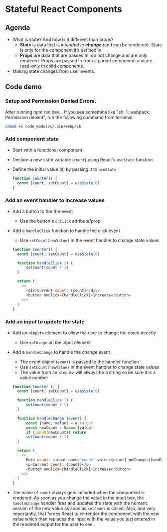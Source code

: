 # Stateful React Components

## Agenda

* What is state? And how is it different than props?
  - **State** is data that is _intended to **change**_ (and can be rendered). State is only for the component it’s defined in.
  - **Props** are data that are passed in, do not change and are only rendered. Props are passed in from a parent component and are read-only in child components.
* Making state changes from user events.

## Code demo

### Setup and Permission Denied Errors.
After running npm run dev...
If you see somethine like "sh: 1: webpack: Permission denied", run the following command from terminal.

```sh
chmod +x node_modules/.bin/webpack
```

### Add component state

* Start with a functional component
* Declare a new state variable (`count`) using React's `useState` function
* Define the initial value (`0`) by passing it to `useState`

  ```js
  function Counter() {
    const [count, setCount] = useState(0)
  }
  ```

### Add an event handler to increase values

* Add a button to fire the event
  - Use the button's `onClick` attribute/prop
* Add a `handleClick` function to handle the click event
  - Use `setCount(newValue)` in the event handler to change state values

  ```js
  function Counter() {
    const [count, setCount] = useState(0)

    function handleClick () {
        setCount(count + 1)
    }

    return (
      <>
        <div>Current count: {count}</div>
        <button onClick={handleClick}>Increase</button>
      </>
    )
  }
  ```

### Add an input to update the state

* Add an `<input>` element to allow the user to change the count directly
  - Use `onChange` on the input element
* Add a `handleChange` to handle the change event
  - The event object (`event`) is passed to the handler function
  - Use `setCount(newValue)` in the event handler to change state values
  - The value from an `<input>` will always be a string so be sure it is a value number

  ```js
  function Counter () {
    const [count, setCount] = useState(0)

    function handleClick () {
        setCount(count + 1)
    }

    function handleChange (event) {
        const {name, value} = e.target
        const newCount = Number(value)
        if (isNaN(newCount)) return
        setCount(count + 1)
    }

    return (
      <>
        Make count: <input name="count" value={count} onChange={handleChange} />
        <p>Current count: {count}</p>
        <button onClick={handleClick}>Increase</button>
      </>
    )
  }
  ```

* The value of `count` always gets included when the component is rendered. As soon as you change the value in the input box, the `handleChange` handler fires and updates the state with the numeric version of the new value as soon as `setCount` is called. Also, and very importantly, that forces React to re-render the component with the new value which then replaces the input with the value you just entered in the rendered output for the user to see.
